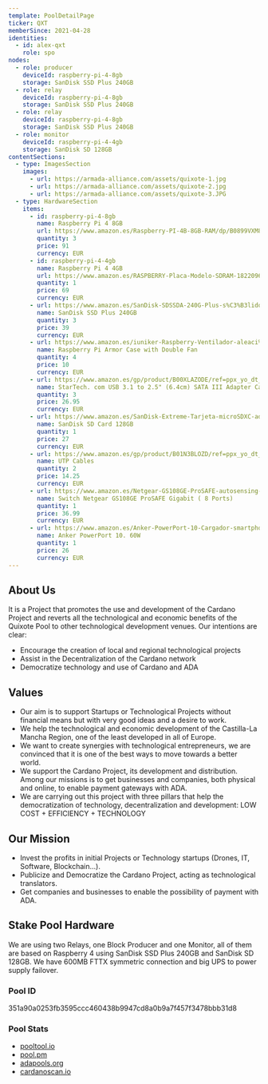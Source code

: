 ```yaml
---
template: PoolDetailPage
ticker: QXT
memberSince: 2021-04-28
identities:
  - id: alex-qxt
    role: spo
nodes:
  - role: producer
    deviceId: raspberry-pi-4-8gb
    storage: SanDisk SSD Plus 240GB
  - role: relay
    deviceId: raspberry-pi-4-8gb
    storage: SanDisk SSD Plus 240GB
  - role: relay
    deviceId: raspberry-pi-4-8gb
    storage: SanDisk SSD Plus 240GB
  - role: monitor
    deviceId: raspberry-pi-4-4gb
    storage: SanDisk SD 128GB  
contentSections:
  - type: ImagesSection
    images:
      - url: https://armada-alliance.com/assets/quixote-1.jpg
      - url: https://armada-alliance.com/assets/quixote-2.jpg
      - url: https://armada-alliance.com/assets/quixote-3.JPG
  - type: HardwareSection
    items:
      - id: raspberry-pi-4-8gb
        name: Raspberry Pi 4 8GB
        url: https://www.amazon.es/Raspberry-PI-4B-8GB-RAM/dp/B0899VXM8F/ref=sr_1_5?crid=1CXQTW090Q3CQ&dchild=1&keywords=raspberry+pi+4+8gb&qid=1627927600&sprefix=rasp%2Caps%2C282&sr=8-5
        quantity: 3
        price: 91
        currency: EUR
      - id: raspberry-pi-4-4gb
        name: Raspberry Pi 4 4GB
        url: https://www.amazon.es/RASPBERRY-Placa-Modelo-SDRAM-1822096/dp/B07TC2BK1X/ref=sr_1_2?dchild=1&keywords=raspberry+pi+4+4gb&qid=1627926055&sr=8-2
        quantity: 1
        price: 69
        currency: EUR
      - url: https://www.amazon.es/SanDisk-SDSSDA-240G-Plus-s%C3%B3lido-Interno/dp/B01F9G43WU/ref=sr_1_1_sspa?dchild=1&keywords=sandisk+ssd+plus+240&qid=1627926087&sr=8-1-spons&psc=1&spLa=ZW5jcnlwdGVkUXVhbGlmaWVyPUEzVVFWT1ZSRFNCUkdVJmVuY3J5cHRlZElkPUEwODE4MDI3Mk5CNVhKWUVZN0ZURiZlbmNyeXB0ZWRBZElkPUExMDQyNTk3M0k0NFlYM0hMQVFaQSZ3aWRnZXROYW1lPXNwX2F0ZiZhY3Rpb249Y2xpY2tSZWRpcmVjdCZkb05vdExvZ0NsaWNrPXRydWU=
        name: SanDisk SSD Plus 240GB
        quantity: 3
        price: 39
        currency: EUR
      - url: https://www.amazon.es/iuniker-Raspberry-Ventilador-aleaci%C3%B3n-Disipador/dp/B095W5RDB3/ref=sr_1_54?dchild=1&keywords=disipador+raspberry&qid=1627926169&sr=8-54
        name: Raspberry Pi Armor Case with Double Fan
        quantity: 4
        price: 10
        currency: EUR
      - url: https://www.amazon.es/gp/product/B00XLAZODE/ref=ppx_yo_dt_b_asin_title_o07_s00?ie=UTF8&psc=1
        name: StarTech. com USB 3.1 to 2.5" (6.4cm) SATA III Adapter Cable with UASP - USB 3.1 to SATA SSD/HDD Converter/Adapter Cable
        quantity: 3
        price: 26.95
        currency: EUR
      - url: https://www.amazon.es/SanDisk-Extreme-Tarjeta-microSDXC-adaptador/dp/B07FCMKK5X/ref=sr_1_5?dchild=1&keywords=sd+sandisk+128&qid=1627926267&sr=8-5
        name: SanDisk SD Card 128GB
        quantity: 1
        price: 27
        currency: EUR
      - url: https://www.amazon.es/gp/product/B01N3BLOZD/ref=ppx_yo_dt_b_asin_title_o08_s01?ie=UTF8&th=1
        name: UTP Cables
        quantity: 2
        price: 14.25
        currency: EUR
      - url: https://www.amazon.es/Netgear-GS108GE-ProSAFE-autosensing-met%C3%A1lica/dp/B000092RRM/ref=sr_1_29?crid=CN2W5KQ8MDPU&dchild=1&keywords=switch+netgear+gigabit&qid=1628088747&s=electronics&sprefix=switch+%2Celectronics%2C367&sr=1-29
        name: Switch Netgear GS108GE ProSAFE Gigabit ( 8 Ports)
        quantity: 1
        price: 36.99
        currency: EUR
      - url: https://www.amazon.es/Anker-PowerPort-10-Cargador-smartphones/dp/B00YTJ45HM/ref=sr_1_17?dchild=1&keywords=anker+usb+ladron&qid=1627926430&sr=8-17
        name: Anker PowerPort 10. 60W
        quantity: 1
        price: 26
        currency: EUR
---
```


## About Us

It is a Project that promotes the use and development of the Cardano Project and reverts all the technological and economic benefits of the Quixote Pool to other technological development venues. Our intentions are clear:

- Encourage the creation of local and regional technological projects
- Assist in the Decentralization of the Cardano network
- Democratize technology and use of Cardano and ADA

## Values

- Our aim is to support Startups or Technological Projects without financial means but with very good ideas and a desire to work.
- We help the technological and economic development of the Castilla-La Mancha Region, one of the least developed in all of Europe.
- We want to create synergies with technological entrepreneurs, we are convinced that it is one of the best ways to move towards a better world.
- We support the Cardano Project, its development and distribution. Among our missions is to get businesses and companies, both physical and online, to enable payment gateways with ADA.
- We are carrying out this project with three pillars that help the democratization of technology, decentralization and development: LOW COST + EFFICIENCY + TECHNOLOGY

## Our Mission

- Invest the profits in initial Projects or Technology startups (Drones, IT, Software, Blockchain…).
- Publicize and Democratize the Cardano Project, acting as technological translators.
- Get companies and businesses to enable the possibility of payment with ADA.

## Stake Pool Hardware

We are using two Relays, one Block Producer and one Monitor, all of them are based on Raspberry 4 using SanDisk SSD Plus 240GB and SanDisk SD 128GB. We have 600MB FTTX symmetric connection and big UPS to power supply failover.

### Pool ID

351a90a0253fb3595ccc460438b9947cd8a0b9a7f457f3478bbb31d8

### Pool Stats

- [pooltool.io](https://pooltool.io/pool/351a90a0253fb3595ccc460438b9947cd8a0b9a7f457f3478bbb31d8)
- [pool.pm](https://pool.pm/351a90a0253fb3595ccc460438b9947cd8a0b9a7f457f3478bbb31d8)
- [adapools.org](https://adapools.org/pool/351a90a0253fb3595ccc460438b9947cd8a0b9a7f457f3478bbb31d8)
- [cardanoscan.io](https://cardanoscan.io/pool/351a90a0253fb3595ccc460438b9947cd8a0b9a7f457f3478bbb31d8)
